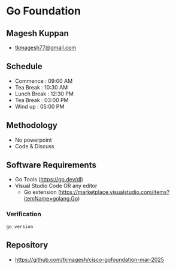 # Go Foundation

## Magesh Kuppan
- tkmagesh77@gmail.com

## Schedule
- Commence      : 09:00 AM
- Tea Break     : 10:30 AM
- Lunch Break   : 12:30 PM
- Tea Break     : 03:00 PM
- Wind up       : 05:00 PM

## Methodology
- No powerpoint
- Code & Discuss

## Software Requirements
- Go Tools (https://go.dev/dl)
- Visual Studio Code OR any editor
    - Go extension (https://marketplace.visualstudio.com/items?itemName=golang.Go)

### Verification
```shell
go version
```

## Repository
- https://github.com/tkmagesh/cisco-gofoundation-mar-2025